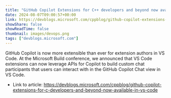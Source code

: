 ```yaml
---
title: "GitHub Copilot Extensions for C++ developers and beyond now available in VS Code"
date: 2024-08-07T09:00:57+00:00
link: https://devblogs.microsoft.com/cppblog/github-copilot-extensions-for-c-developers-and-beyond-now-available-in-vs-code
showShare: false
showReadTime: false
thumbnail: images/devops.png
tags: ["devblogs.microsoft.com"]
---
```

GitHub Copilot is now more extensible than ever for extension authors in VS Code. At the Microsoft Build conference, we announced that VS Code extensions can now leverage APIs for Copilot to build custom chat participants that users can interact with in the GitHub Copilot Chat view in VS Code.

- Link to article: https://devblogs.microsoft.com/cppblog/github-copilot-extensions-for-c-developers-and-beyond-now-available-in-vs-code